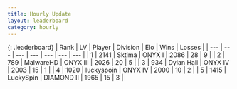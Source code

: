 ```yaml
---
title: Hourly Update
layout: leaderboard
category: hourly
---
```


{: .leaderboard}
| Rank | LV | Player | Division | Elo | Wins | Losses |
| --- | --- | --- | --- | --- | --- | --- |
| <span data-change="0">1</span> | 2141 | <span title="ID: 353063">Sktima</span> | ONYX I | <span data-change="31">2086</span> | <span data-change="3">28</span> | <span data-change="0">9</span> |
| <span data-change="0">2</span> | 789 | <span title="ID: 261794">MalwareHD</span> | ONYX III | <span data-change="0">2026</span> | <span data-change="0">20</span> | <span data-change="0">5</span> |
| <span data-change="0">3</span> | 934 | <span title="ID: 174294">Dylan Hall</span> | ONYX IV | <span data-change="0">2003</span> | <span data-change="0">15</span> | <span data-change="0">1</span> |
| <span data-change="0">4</span> | 1020 | <span title="ID: 512212">luckyspoin</span> | ONYX IV | <span data-change="0">2000</span> | <span data-change="0">10</span> | <span data-change="0">2</span> |
| <span data-change="3">5</span> | 1415 | <span title="ID: 498412">LuckySpin</span> | DIAMOND II | <span data-change="16">1965</span> | <span data-change="3">15</span> | <span data-change="1">3</span> |